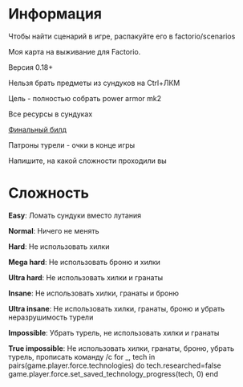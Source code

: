 # Информация
Чтобы найти сценарий в игре, распакуйте его в factorio/scenarios

Моя карта на выживание для Factorio.

Версия 0.18+

Нельзя брать предметы из сундуков на Ctrl+ЛКМ

Цель - полностью собрать power armor mk2

Все ресурсы в сундуках

[Финальный билд](https://media.discordapp.net/attachments/728312389401051207/735926580777451520/unknown.png)

Патроны турели - очки в конце игры

Напишите, на какой сложности проходили вы
# Сложность

**Easy**: Ломать сундуки вместо лутания

**Normal**: Ничего не менять

**Hard**: Не использовать хилки

**Mega hard**: Не использовать броню и хилки

**Ultra hard**: Не использовать хилки и гранаты

**Insane**: Не использовать хилки, гранаты и броню

**Ultra insane**: Не использовать хилки, гранаты, броню и убрать неразрушимость турели

**Impossible**: Убрать турель, не использовать хилки и гранаты

**True impossible**: Не использовать хилки, гранаты, броню, убрать турель, прописать команду /c for _, tech in pairs(game.player.force.technologies) do 
	tech.researched=false
	game.player.force.set_saved_technology_progress(tech, 0)
end
